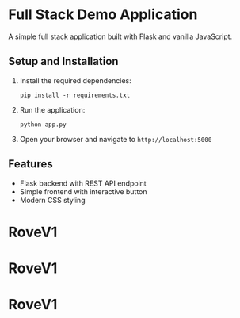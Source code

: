 # Full Stack Demo Application

A simple full stack application built with Flask and vanilla JavaScript.

## Setup and Installation

1. Install the required dependencies:
   ```
   pip install -r requirements.txt
   ```

2. Run the application:
   ```
   python app.py
   ```

3. Open your browser and navigate to `http://localhost:5000`

## Features

- Flask backend with REST API endpoint
- Simple frontend with interactive button
- Modern CSS styling
# RoveV1
# RoveV1
# RoveV1
